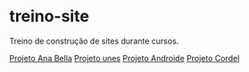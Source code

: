 # treino-site
 Treino de construção de sites durante cursos.

<a href="https://felipevolpi-dev.github.io/treino-site/projeto-ana-bella/biografia.html">Projeto Ana Bella</a>
<a href="https://felipevolpi-dev.github.io/treino-site/projeto-unes/index.html">Projeto unes</a>
<a href="https://felipevolpi-dev.github.io/treino-site/projeto-androide-curso-em-video/android.html">Projeto Androide</a>
<a href="https://felipevolpi-dev.github.io/treino-site/projeto-cordel/index.html">Projeto Cordel</a>






